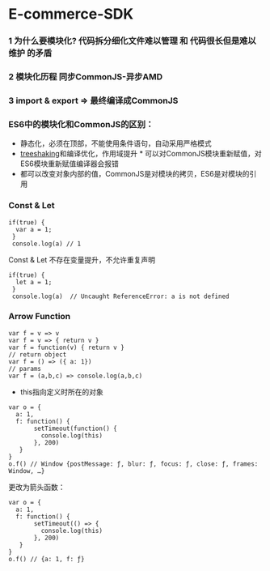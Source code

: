 # E-commerce-SDK
### 1 为什么要模块化? 代码拆分细化文件难以管理 和 代码很长但是难以维护 的矛盾
###  2 模块化历程 同步CommonJS-异步AMD
###  3 import & export => 最终编译成CommonJS     
### ES6中的模块化和CommonJS的区别：    
* 静态化，必须在顶部，不能使用条件语句，自动采用严格模式    
* [treeshaking](https://doc.webpack-china.org/guides/tree-shaking/#src/components/Sidebar/Sidebar.jsx)和编译优化，作用域提升       * 可以对CommonJS模块重新赋值，对ES6模块重新赋值编译器会报错   
* 都可以改变对象内部的值，CommonJS是对模块的拷贝，ES6是对模块的引用
    
### Const & Let 
```
if(true) {
  var a = 1;
 }
 console.log(a) // 1
```
Const & Let 不存在变量提升，不允许重复声明
```
if(true) {
  let a = 1;
 }
 console.log(a)  // Uncaught ReferenceError: a is not defined
```

### Arrow Function
```
var f = v => v
var f = v => { return v }
var f = function(v) { return v }
// return object
var f = () => ({ a: 1})
// params
var f = (a,b,c) => console.log(a,b,c)
```
* this指向定义时所在的对象
```
var o = {
  a: 1,
  f: function() { 
       setTimeout(function() { 
         console.log(this)
       }, 200)
   }
}
o.f() // Window {postMessage: ƒ, blur: ƒ, focus: ƒ, close: ƒ, frames: Window, …}
```
更改为箭头函数：
```
var o = {
  a: 1,
  f: function() { 
       setTimeout(() => { 
         console.log(this)
       }, 200)
   }
}
o.f() // {a: 1, f: ƒ}
```



